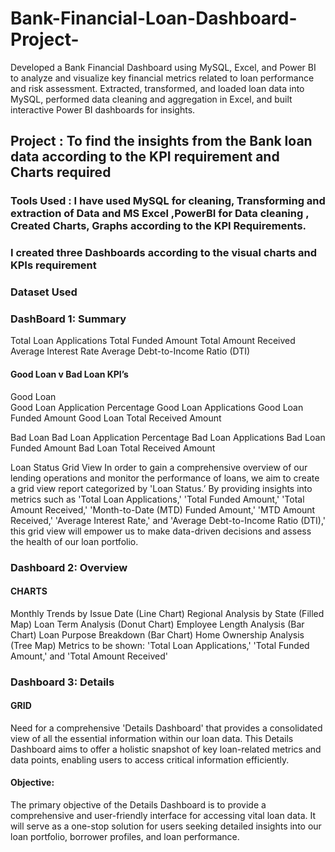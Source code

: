 # Bank-Financial-Loan-Dashboard-Project-
Developed a Bank Financial Dashboard using MySQL, Excel, and Power BI to analyze and visualize key financial metrics related to loan performance and risk assessment. Extracted, transformed, and loaded loan data into MySQL, performed data cleaning and aggregation in Excel, and built interactive Power BI dashboards for insights.

## Project : To find the insights from the Bank loan data according to the KPI requirement and Charts required 
### Tools Used : I have used MySQL for cleaning, Transforming and extraction of Data and MS Excel ,PowerBI for Data cleaning , Created Charts, Graphs according to the KPI Requirements.
### I created three Dashboards according to the visual charts  and KPIs requirement

### Dataset Used


### DashBoard 1: Summary 
Total Loan Applications
Total Funded Amount
Total Amount Received
Average Interest Rate
Average Debt-to-Income Ratio (DTI)

#### Good Loan v Bad Loan KPI’s

Good Loan                                                          
Good Loan Application Percentage
Good Loan Applications
Good Loan Funded Amount
Good Loan Total Received Amount

Bad Loan
Bad Loan Application Percentage
Bad Loan Applications
Bad Loan Funded Amount
Bad Loan Total Received Amount

Loan Status Grid View
In order to gain a comprehensive overview of our lending operations and monitor the performance of loans, we aim to create a grid view report categorized by 'Loan Status.’ By providing insights into metrics such as 'Total Loan Applications,' 'Total Funded Amount,' 'Total Amount Received,' 'Month-to-Date (MTD) Funded Amount,' 'MTD Amount Received,' 'Average Interest Rate,' and 'Average Debt-to-Income Ratio (DTI),' this grid view will empower us to make data-driven decisions and assess the health of our loan portfolio.

### Dashboard 2: Overview

#### CHARTS
Monthly Trends by Issue Date (Line Chart)
Regional Analysis by State (Filled Map)
Loan Term Analysis (Donut Chart)
Employee Length Analysis (Bar Chart)
Loan Purpose Breakdown (Bar Chart)
Home Ownership Analysis (Tree Map)
Metrics to be shown: 'Total Loan Applications,' 'Total Funded Amount,' and 'Total Amount Received'

### Dashboard 3: Details 

####  GRID
Need for a comprehensive 'Details Dashboard' that provides a consolidated view of all the essential information within our loan data. This Details Dashboard aims to offer a holistic snapshot of key loan-related metrics and data points, enabling users to access critical information efficiently.
#### Objective:
The primary objective of the Details Dashboard is to provide a comprehensive and user-friendly interface for accessing vital loan data. It will serve as a one-stop solution for users seeking detailed insights into our loan portfolio, borrower profiles, and loan performance.













